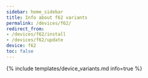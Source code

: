 ```yaml
---
sidebar: home_sidebar
title: Info about f62 variants
permalink: /devices/f62/
redirect_from:
- /devices/f62/install
- /devices/f62/update
device: f62
toc: false
---
```

{% include templates/device_variants.md info=true %}
